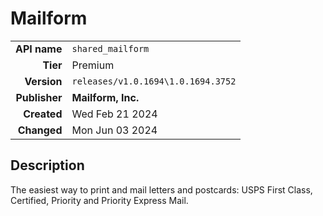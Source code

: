 # Mailform
| | |
|-:|-|
|**API name**|`shared_mailform`|
|**Tier**|Premium|
|**Version**|`releases/v1.0.1694\1.0.1694.3752`|
|**Publisher**|**Mailform, Inc.**|
|**Created**|Wed Feb 21 2024|
|**Changed**|Mon Jun 03 2024|

## Description
The easiest way to print and mail letters and postcards: USPS First Class, Certified, Priority and Priority Express Mail.
